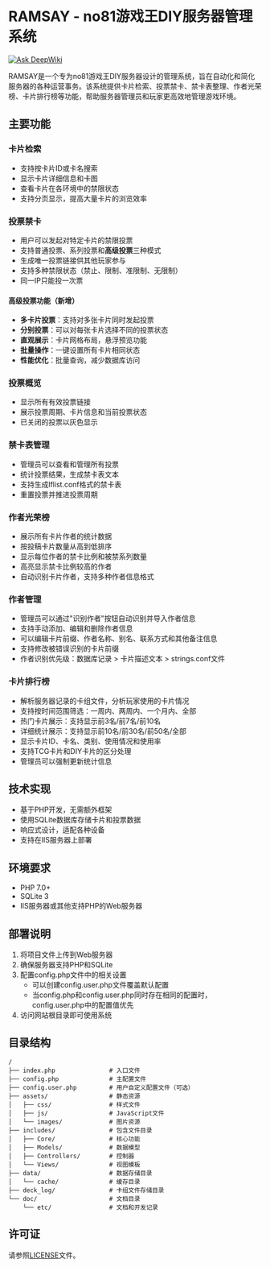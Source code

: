 # RAMSAY - no81游戏王DIY服务器管理系统

[![Ask DeepWiki](https://deepwiki.com/badge.svg)](https://deepwiki.com/amarillonmc/n81ramsay)

RAMSAY是一个专为no81游戏王DIY服务器设计的管理系统，旨在自动化和简化服务器的各种运营事务。该系统提供卡片检索、投票禁卡、禁卡表整理、作者光荣榜、卡片排行榜等功能，帮助服务器管理员和玩家更高效地管理游戏环境。

## 主要功能

### 卡片检索
- 支持按卡片ID或卡名搜索
- 显示卡片详细信息和卡图
- 查看卡片在各环境中的禁限状态
- 支持分页显示，提高大量卡片的浏览效率

### 投票禁卡
- 用户可以发起对特定卡片的禁限投票
- 支持普通投票、系列投票和**高级投票**三种模式
- 生成唯一投票链接供其他玩家参与
- 支持多种禁限状态（禁止、限制、准限制、无限制）
- 同一IP只能投一次票

#### 高级投票功能（新增）
- **多卡片投票**：支持对多张卡片同时发起投票
- **分别投票**：可以对每张卡片选择不同的投票状态
- **直观展示**：卡片网格布局，悬浮预览功能
- **批量操作**：一键设置所有卡片相同状态
- **性能优化**：批量查询，减少数据库访问

### 投票概览
- 显示所有有效投票链接
- 展示投票周期、卡片信息和当前投票状态
- 已关闭的投票以灰色显示

### 禁卡表管理
- 管理员可以查看和管理所有投票
- 统计投票结果，生成禁卡表文本
- 支持生成lflist.conf格式的禁卡表
- 重置投票并推进投票周期

### 作者光荣榜
- 展示所有卡片作者的统计数据
- 按投稿卡片数量从高到低排序
- 显示每位作者的禁卡比例和被禁系列数量
- 高亮显示禁卡比例较高的作者
- 自动识别卡片作者，支持多种作者信息格式

### 作者管理
- 管理员可以通过"识别作者"按钮自动识别并导入作者信息
- 支持手动添加、编辑和删除作者信息
- 可以编辑卡片前缀、作者名称、别名、联系方式和其他备注信息
- 支持修改被错误识别的卡片前缀
- 作者识别优先级：数据库记录 > 卡片描述文本 > strings.conf文件

### 卡片排行榜
- 解析服务器记录的卡组文件，分析玩家使用的卡片情况
- 支持按时间范围筛选：一周内、两周内、一个月内、全部
- 热门卡片展示：支持显示前3名/前7名/前10名
- 详细统计展示：支持显示前10名/前30名/前50名/全部
- 显示卡片ID、卡名、类别、使用情况和使用率
- 支持TCG卡片和DIY卡片的区分处理
- 管理员可以强制更新统计信息

## 技术实现

- 基于PHP开发，无需额外框架
- 使用SQLite数据库存储卡片和投票数据
- 响应式设计，适配各种设备
- 支持在IIS服务器上部署

## 环境要求

- PHP 7.0+
- SQLite 3
- IIS服务器或其他支持PHP的Web服务器

## 部署说明

1. 将项目文件上传到Web服务器
2. 确保服务器支持PHP和SQLite
3. 配置config.php文件中的相关设置
   - 可以创建config.user.php文件覆盖默认配置
   - 当config.php和config.user.php同时存在相同的配置时，config.user.php中的配置值优先
4. 访问网站根目录即可使用系统

## 目录结构

```
/
├── index.php               # 入口文件
├── config.php              # 主配置文件
├── config.user.php         # 用户自定义配置文件（可选）
├── assets/                 # 静态资源
│   ├── css/                # 样式文件
│   ├── js/                 # JavaScript文件
│   └── images/             # 图片资源
├── includes/               # 包含文件目录
│   ├── Core/               # 核心功能
│   ├── Models/             # 数据模型
│   ├── Controllers/        # 控制器
│   └── Views/              # 视图模板
├── data/                   # 数据存储目录
│   └── cache/              # 缓存目录
├── deck_log/               # 卡组文件存储目录
└── doc/                    # 文档目录
    └── etc/                # 文档和开发记录
```

## 许可证

请参照[LICENSE](LICENSE)文件。
